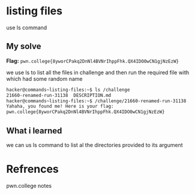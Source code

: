 # listing files
use ls command

## My solve
**Flag:** `pwn.college{8yworCPakq2DnNl4BVNrIhppFhk.QX4IDO0wCN1gjNzEzW}`

we use ls to list all the files in challenge and then run the required file with which had some random name

```bash
hacker@commands~listing-files:~$ ls /challenge
21660-renamed-run-31138  DESCRIPTION.md
hacker@commands~listing-files:~$ /challenge/21660-renamed-run-31138
Yahaha, you found me! Here is your flag:
pwn.college{8yworCPakq2DnNl4BVNrIhppFhk.QX4IDO0wCN1gjNzEzW}
```

## What i learned
we can us ls command to list al the directories provided to its argument

# Refrences
pwn.college notes
